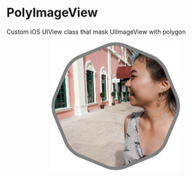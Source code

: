 # PolyImageView
Custom iOS UIView class that mask UIImageView with polygon 

<p align="center">
<img width="300" src="sample.png" />
</p>
